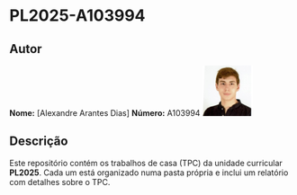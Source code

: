 # PL2025-A103994

## Autor

**Nome:** [Alexandre Arantes Dias]
**Número:** A103994
![Foto](foto/Alexandre.png)

## Descrição
Este repositório contém os trabalhos de casa (TPC) da unidade curricular **PL2025**. Cada um está organizado numa pasta própria e inclui um relatório com detalhes sobre o TPC.

